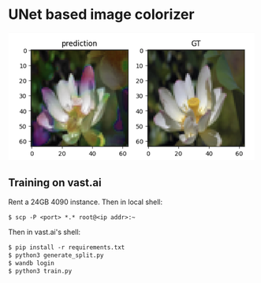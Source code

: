 # UNet based image colorizer

![](example.png)

## Training on vast.ai

Rent a 24GB 4090 instance. Then in local shell:

```
$ scp -P <port> *.* root@<ip addr>:~
```

Then in vast.ai's shell:

```
$ pip install -r requirements.txt
$ python3 generate_split.py
$ wandb login
$ python3 train.py
```